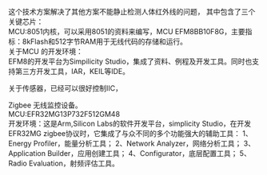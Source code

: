 这个技术方案解决了其他方案不能静止检测人体红外线的问题，
其中包含了三个关键芯片：  
MCU:8051内核，可以采用8051的资料来编写，MCU EFM8BB10F8G，主要指标：8kFlash和512字节RAM用于无线代码的存储和运行。   
关于MCU 的开发环境：  
EFM8的开发平台为Simpilicity Studio，集成了资料、例程及开发工具。同时也支持第三方开发工具，IAR，KEIL等IDE。 

关于传感器，已经可以很好控制IIC，

Zigbee  无线监控设备。   
MCU:EFR32MG13P732F512GM48    
开发环境：这是Arm,Silicon Labs的软件开发平台，simplicity Studio，在开发EFR32MG zigbee协议时，它集成了与众不同的多个功能强大的辅助工具： 1、Energy Profiler，能量分析工具； 2、Network Analyzer，网络分析工具； 3、Application Builder，应用创建工具； 4、Configurator，底层配置工具； 5、Radio Evaluation，射频评估工具。
